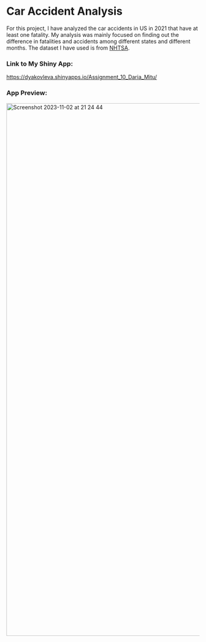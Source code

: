 # Car Accident Analysis
For this project, I have analyzed the car accidents in US in 2021 that have at least one fatality. My analysis was mainly focused on finding out the difference in fatalities and accidents among different states and different months. The dataset I have used is from [NHTSA](https://www.nhtsa.gov/research-data/fatality-analysis-reporting-system-fars). 


### Link to My Shiny App:
https://dyakovleva.shinyapps.io/Assignment_10_Daria_Mitu/

### App Preview:
<img width="1390" alt="Screenshot 2023-11-02 at 21 24 44" src="https://github.com/Meher-Mitu/Shiny-App-Accidents/assets/149747118/a109947d-9df4-4d17-a449-17351cc24051">

